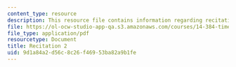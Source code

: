 ```yaml
---
content_type: resource
description: This resource file contains information regarding recitation 2.
file: https://ol-ocw-studio-app-qa.s3.amazonaws.com/courses/14-384-time-series-analysis-fall-2013/9d1a84a2d56c8c26f46953ba82a9b1fe_MIT14_384F13_rec2.pdf
file_type: application/pdf
resourcetype: Document
title: Recitation 2
uid: 9d1a84a2-d56c-8c26-f469-53ba82a9b1fe
---
```

